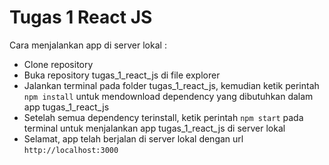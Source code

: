 # Tugas 1 React JS

Cara menjalankan app di server lokal :

- Clone repository
- Buka repository tugas_1_react_js di file explorer
- Jalankan terminal pada folder tugas_1_react_js, kemudian ketik perintah `npm install` untuk mendownload dependency yang dibutuhkan dalam app tugas_1_react_js
- Setelah semua dependency terinstall, ketik perintah `npm start` pada terminal untuk menjalankan app tugas_1_react_js di server lokal
- Selamat, app telah berjalan di server lokal dengan url `http://localhost:3000`
